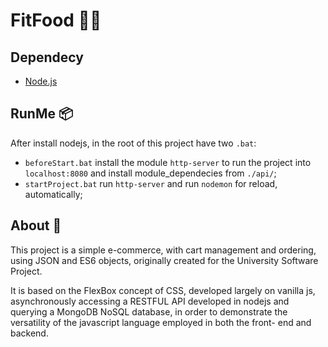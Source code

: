 # FitFood 🍖🍴

## Dependecy
- [Node.js](https://nodejs.org/en/)

## RunMe 📦
After install nodejs, in the root of this project have two `.bat`: 
 - `beforeStart.bat` install the module `http-server` to run the project into `localhost:8080` and install module_dependecies from `./api/`;
 - `startProject.bat` run `http-server` and run `nodemon` for reload, automatically;

## About 💫 

This project is a simple e-commerce, with cart management and ordering, using JSON and ES6 objects, originally created for the University Software Project.

It is based on the FlexBox concept of CSS, developed largely on vanilla js, asynchronously accessing a RESTFUL API developed in nodejs and querying a MongoDB NoSQL database, in order to demonstrate the versatility of the javascript language employed in both the front- end and backend.


 
